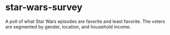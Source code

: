 # star-wars-survey
A poll of what Star Wars episodes are favorite and least favorite. The voters are segmented by gender, location, and household income.
